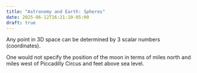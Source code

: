 ```yaml
---
title: "Astronomy and Earth: Spheres"
date: 2025-06-12T16:21:10-05:00
draft: true
---
```

Any point in 3D space can be determined by 3 scalar numbers (coordinates).

One would not specify the position of the moon in terms of miles north and miles west of Piccadilly Circus and feet
above sea level.

